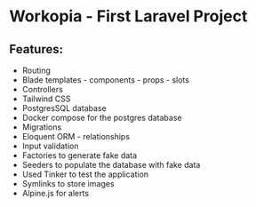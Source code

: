 # Workopia - First Laravel Project

## Features:

- Routing
- Blade templates - components - props - slots
- Controllers
- Tailwind CSS
- PostgresSQL database
- Docker compose for the postgres database
- Migrations
- Eloquent ORM - relationships
- Input validation
- Factories to generate fake data
- Seeders to populate the database with fake data
- Used Tinker to test the application
- Symlinks to store images
- Alpine.js for alerts

